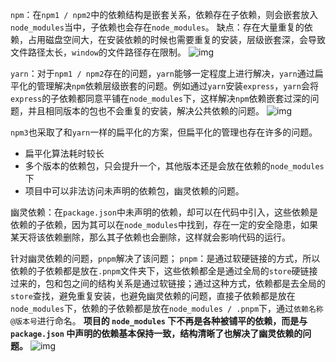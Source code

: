 `npm`：在`npm1 / npm2`中的依赖结构是嵌套关系，依赖存在子依赖，则会嵌套放入`node_modules`当中，子依赖也会存在`node_modules`。
缺点：存在大量重复的依赖，占用磁盘空间大，在安装依赖的时候也需要重复的安装，层级嵌套深，会导致文件路径太长，`window`的文件路径存在限制。
![img](https://p3-juejin.byteimg.com/tos-cn-i-k3u1fbpfcp/0e1e2d8158d5419ca5be8c9ddd96b4c6~tplv-k3u1fbpfcp-zoom-in-crop-mark:1512:0:0:0.awebp)

`yarn`：对于`npm1 / npm2`存在的问题，`yarn`能够一定程度上进行解决，`yarn`通过扁平化的管理解决`npm`依赖层级嵌套的问题。例如通过`yarn`安装`express`，`yarn`会将`express`的子依赖都同意平铺在`node_modules`下，这样解决`npm`依赖嵌套过深的问题，并且相同版本的包也不会重复的安装，解决公共依赖的问题。
![img](https://p3-juejin.byteimg.com/tos-cn-i-k3u1fbpfcp/43d844fee1124a63a8756bba71cdd8f1~tplv-k3u1fbpfcp-zoom-in-crop-mark:1512:0:0:0.awebp)

`npm3`也采取了和`yarn`一样的扁平化的方案，但扁平化的管理也存在许多的问题。

* 扁平化算法耗时较长
* 多个版本的依赖包，只会提升一个，其他版本还是会放在依赖的`node_modules`下
* 项目中可以非法访问未声明的依赖包，幽灵依赖的问题。

幽灵依赖：在`package.json`中未声明的依赖，却可以在代码中引入，这些依赖是依赖的子依赖，因为其可以在`node_modules`中找到，存在一定的安全隐患，如果某天将该依赖删除，那么其子依赖也会删除，这样就会影响代码的运行。

针对幽灵依赖的问题，`pnpm`解决了该问题；
`pnpm`：是通过软硬链接的方式，所以依赖的子依赖都是放在`.pnpm`文件夹下，这些依赖都全是通过全局的`store`硬链接过来的，包和包之间的结构关系是通过软链接；通过这种方式，依赖都是去全局的`store`查找，避免重复安装，也避免幽灵依赖的问题，直接子依赖都是放在`node_modules`下，依赖的子依赖都是放在`node_modules / .pnpm`下，通过`依赖名称@版本号`进行命名。
**项目的 `node_modules` 下不再是各种被铺平的依赖，而是与 `package.json` 中声明的依赖基本保持一致，结构清晰了也解决了幽灵依赖的问题。**
![img](https://p3-juejin.byteimg.com/tos-cn-i-k3u1fbpfcp/6db906f4f5d843d5bca6fafccfb6c285~tplv-k3u1fbpfcp-zoom-in-crop-mark:1512:0:0:0.awebp)